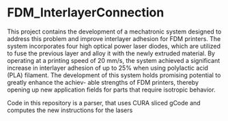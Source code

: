 # FDM_InterlayerConnection

This project contains the development of a mechatronic system designed to address this
problem and improve interlayer adhesion for FDM printers. The system incorporates
four high optical power laser diodes, which are utilized to fuse the previous layer and
alloy it with the newly extruded material. By operating at a printing speed of 20 mm/s,
the system achieved a significant increase in interlayer adhesion of up to 25% when using
polylactic acid (PLA) filament.
The development of this system holds promising potential to greatly enhance the achiev-
able strengths of FDM printers, thereby opening up new application fields for parts that
require isotropic behavior.

Code in this repository is a parser, that uses CURA sliced gCode and computes the new
instructions for the lasers

